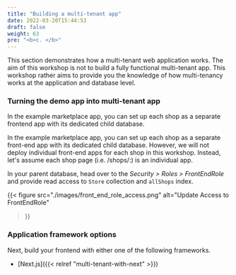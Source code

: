 ```yaml
---
title: "Building a multi-tenant app"
date: 2022-03-20T15:44:53
draft: false
weight: 63
pre: "<b>c. </b>"
---
```


This section demonstrates how a multi-tenant web application works. The aim of this workshop is not to build a fully functional multi-tenant app. This workshop rather aims to provide you the knowledge of how multi-tenancy works at the application and database level.

### Turning the demo app into multi-tenant app

In the example marketplace app, you can set up each shop as a separate frontend app with its dedicated child database. 

In the example marketplace app, you can set up each shop as a separate front-end app with its dedicated child database. However, we will not deploy individual front-end apps for each shop in this workshop. Instead, let's assume each shop page (i.e. /shops/:<shopId>) is an individual app. 

In your parent database, head over to the _Security > Roles > FrontEndRole_ and provide read access to `Store` collection and `allShops` index.

{{< figure
  src="./images/front_end_role_access.png" 
  alt="Update Access to FrontEndRole"
>}}

### Application framework options

Next, build your frontend with either one of the following frameworks.

* [Next.js]({{< relref "multi-tenant-with-next" >}})


